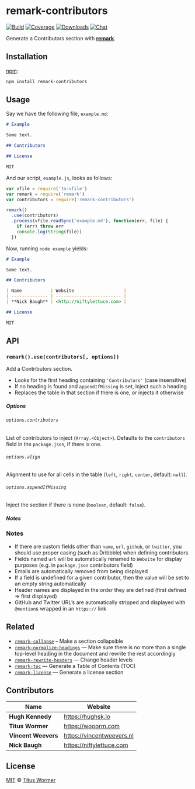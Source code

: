 # remark-contributors

[![Build][build-badge]][build]
[![Coverage][coverage-badge]][coverage]
[![Downloads][downloads-badge]][downloads]
[![Chat][chat-badge]][chat]

Generate a Contributors section with **[remark][]**.

## Installation

[npm][]:

```bash
npm install remark-contributors
```

## Usage

Say we have the following file, `example.md`:

```markdown
# Example

Some text.

## Contributors

## License

MIT
```

And our script, `example.js`, looks as follows:

```javascript
var vfile = require('to-vfile')
var remark = require('remark')
var contributors = require('remark-contributors')

remark()
  .use(contributors)
  .process(vfile.readSync('example.md'), function(err, file) {
    if (err) throw err
    console.log(String(file))
  })
```

Now, running `node example` yields:

```markdown
# Example

Some text.

## Contributors

| Name           | Website                   |
| -------------- | ------------------------- |
| **Nick Baugh** | <http://niftylettuce.com> |

## License

MIT
```

## API

### `remark().use(contributors[, options])`

Add a Contributors section.

*   Looks for the first heading containing `'Contributors'` (case insensitive)
*   If no heading is found and `appendIfMissing` is set, inject such a heading
*   Replaces the table in that section if there is one, or injects it otherwise

##### Options

###### `options.contributors`

List of contributors to inject (`Array.<Object>`).
Defaults to the `contributors` field in the `package.json`, if there is one.

###### `options.align`

Alignment to use for all cells in the table (`left`, `right`, `center`,
default: `null`).

###### `options.appendIfMissing`

Inject the section if there is none (`boolean`, default: `false`).

##### Notes

### Notes

*   If there are custom fields other than `name`, `url`, `github`, or `twitter`,
    you should use proper casing (such as Dribbble) when defining contributors
*   Fields named `url` will be automatically renamed to `Website` for display
    purposes (e.g. in `package.json` contributors field)
*   Emails are automatically removed from being displayed
*   If a field is undefined for a given contributor, then the value will be set
    to an empty string automatically
*   Header names are displayed in the order they are defined (first defined =>
    first displayed)
*   GitHub and Twitter URL’s are automatically stripped and displayed with
    `@mention`s wrapped in an `https://` link

## Related

*   [`remark-collapse`](https://github.com/Rokt33r/remark-collapse)
    – Make a section collapsible
*   [`remark-normalize-headings`](https://github.com/eush77/remark-normalize-headings)
    — Make sure there is no more than a single top-level heading in the document
    and rewrite the rest accordingly
*   [`remark-rewrite-headers`](https://github.com/strugee/remark-rewrite-headers)
    — Change header levels
*   [`remark-toc`](https://github.com/remarkjs/remark-toc)
    — Generate a Table of Contents (TOC)
*   [`remark-license`](https://github.com/remarkjs/remark-license)
    — Generate a license section

## Contributors

| Name                | Website                     |
| ------------------- | --------------------------- |
| **Hugh Kennedy**    | <https://hughsk.io>         |
| **Titus Wormer**    | <https://wooorm.com>        |
| **Vincent Weevers** | <https://vincentweevers.nl> |
| **Nick Baugh**      | <https://niftylettuce.com>  |

## License

[MIT][license] © [Titus Wormer][author]

<!-- Definitions -->

[build-badge]: https://img.shields.io/travis/hughsk/remark-contributors.svg

[build]: https://travis-ci.org/hughsk/remark-contributors

[coverage-badge]: https://img.shields.io/codecov/c/github/hughsk/remark-contributors.svg

[coverage]: https://codecov.io/github/hughsk/remark-contributors

[downloads-badge]: https://img.shields.io/npm/dm/remark-contributors.svg

[downloads]: https://www.npmjs.com/package/remark-contributors

[chat-badge]: https://img.shields.io/badge/join%20the%20community-on%20spectrum-7b16ff.svg

[chat]: https://spectrum.chat/unified/remark

[license]: license

[author]: https://wooorm.com

[npm]: https://docs.npmjs.com/cli/install

[remark]: https://github.com/remarkjs/remark
